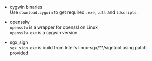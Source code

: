* cygwin binaries  
  Use `download.cygwin` to get required `.exe`, `.dll` and `ldscripts`.  

* opensslw  
  `opensslw` is a wrapper for openssl on Linux  
  `opensslw.exe` is a cygwin version  

* sgx_sign  
  `sgx_sign.exe` is build from Intel's linux-sgx/**/signtool using patch provided  


